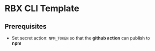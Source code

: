 # RBX CLI Template

## Prerequisites
- Set secret action: `NPM_TOKEN` so that the **github action** can publish to **npm**
